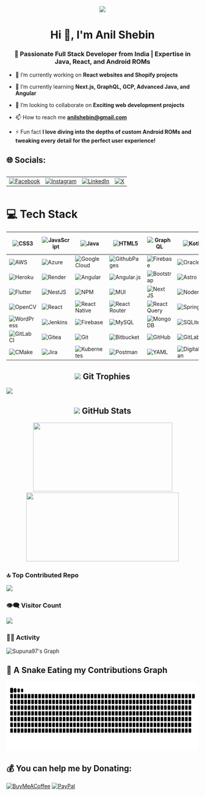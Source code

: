 <p align="center">
  <img src="https://github.com/user-attachments/assets/a5797168-d4e7-4524-a50a-f8ce897f0d0b" />
</p>

<h1 align="center">Hi 👋, I'm Anil Shebin</h1>
<h3 align="center">🌟 Passionate Full Stack Developer from India | Expertise in Java, React, and Android ROMs</h3>

- 🔭 I’m currently working on **React websites and Shopify projects**

- 🌱 I’m currently learning **Next.js, GraphQL, GCP, Advanced Java, and Angular**

- 👯 I’m looking to collaborate on **Exciting web development projects**

- 📫 How to reach me **anilshebin@gmail.com**

- ⚡ Fun fact **I love diving into the depths of custom Android ROMs and tweaking every detail for the perfect user experience!**

## 🌐 Socials:
<div style="width: 100%; display: flex; justify-content: center;">
  <table style="width: 100%; max-width: 100%; border-collapse: collapse;">
    <tr>
      <td style="text-align: center;"><a href="https://facebook.com/anilshebin"><img src="https://img.shields.io/badge/Facebook-%231877F2.svg?logo=Facebook&logoColor=white" alt="Facebook"></a></td>
      <td style="text-align: center;"><a href="https://instagram.com/anil_shebin"><img src="https://img.shields.io/badge/Instagram-%23E4405F.svg?logo=Instagram&logoColor=white" alt="Instagram"></a></td>
      <td style="text-align: center;"><a href="https://linkedin.com/in/anilshebin"><img src="https://img.shields.io/badge/LinkedIn-%230077B5.svg?logo=linkedin&logoColor=white" alt="LinkedIn"></a></td>
      <td style="text-align: center;"><a href="https://x.com/anilshebin"><img src="https://img.shields.io/badge/X-black.svg?logo=X&logoColor=white" alt="X"></a></td>
    </tr>
  </table>
</div>

# 💻 Tech Stack

| ![CSS3](https://img.shields.io/badge/css3-%231572B6.svg?style=flat&logo=css3&logoColor=white) | ![JavaScript](https://img.shields.io/badge/javascript-%23323330.svg?style=flat&logo=javascript&logoColor=%23F7DF1E) | ![Java](https://img.shields.io/badge/java-%23ED8B00.svg?style=flat&logo=openjdk&logoColor=white) | ![HTML5](https://img.shields.io/badge/html5-%23E34F26.svg?style=flat&logo=html5&logoColor=white) | ![GraphQL](https://img.shields.io/badge/-GraphQL-E10098?style=flat&logo=graphql&logoColor=white) | ![Kotlin](https://img.shields.io/badge/kotlin-%237F52FF.svg?style=flat&logo=kotlin&logoColor=white) | ![TypeScript](https://img.shields.io/badge/typescript-%23007ACC.svg?style=flat&logo=typescript&logoColor=white) | ![Windows Terminal](https://img.shields.io/badge/Windows%20Terminal-%234D4D4D.svg?style=flat&logo=windows-terminal&logoColor=white) |
|---|---|---|---|---|---|---|---|
| ![AWS](https://img.shields.io/badge/AWS-%23FF9900.svg?style=flat&logo=amazon-aws&logoColor=white) | ![Azure](https://img.shields.io/badge/azure-%230072C6.svg?style=flat&logo=microsoftazure&logoColor=white) | ![Google Cloud](https://img.shields.io/badge/GoogleCloud-%234285F4.svg?style=flat&logo=google-cloud&logoColor=white) | ![GithubPages](https://img.shields.io/badge/github%20pages-121013?style=flat&logo=github&logoColor=white) | ![Firebase](https://img.shields.io/badge/firebase-%23039BE5.svg?style=flat&logo=firebase) | ![Oracle](https://img.shields.io/badge/Oracle-F80000?style=flat&logo=oracle&logoColor=white) | ![Vercel](https://img.shields.io/badge/vercel-%23000000.svg?style=flat&logo=vercel&logoColor=white) | ![Netlify](https://img.shields.io/badge/netlify-%23000000.svg?style=flat&logo=netlify&logoColor=#00C7B7) |
| ![Heroku](https://img.shields.io/badge/heroku-%23430098.svg?style=flat&logo=heroku&logoColor=white) | ![Render](https://img.shields.io/badge/Render-%46E3B7.svg?style=flat&logo=render&logoColor=white) | ![Angular](https://img.shields.io/badge/angular-%23DD0031.svg?style=flat&logo=angular&logoColor=white) | ![Angular.js](https://img.shields.io/badge/angular.js-%23E23237.svg?style=flat&logo=angularjs&logoColor=white) | ![Bootstrap](https://img.shields.io/badge/bootstrap-%238511FA.svg?style=flat&logo=bootstrap&logoColor=white) | ![Astro](https://img.shields.io/badge/astro-%232C2052.svg?style=flat&logo=astro&logoColor=white) | ![Chakra](https://img.shields.io/badge/chakra-%234ED1C5.svg?style=flat&logo=chakraui&logoColor=white) | ![Express.js](https://img.shields.io/badge/express.js-%23404d59.svg?style=flat&logo=express&logoColor=%2361DAFB) |
| ![Flutter](https://img.shields.io/badge/Flutter-%2302569B.svg?style=flat&logo=Flutter&logoColor=white) | ![NestJS](https://img.shields.io/badge/nestjs-%23E0234E.svg?style=flat&logo=nestjs&logoColor=white) | ![NPM](https://img.shields.io/badge/NPM-%23CB3837.svg?style=flat&logo=npm&logoColor=white) | ![MUI](https://img.shields.io/badge/MUI-%230081CB.svg?style=flat&logo=mui&logoColor=white) | ![Next JS](https://img.shields.io/badge/Next-black?style=flat&logo=next.js&logoColor=white) | ![Nodemon](https://img.shields.io/badge/NODEMON-%23323330.svg?style=flat&logo=nodemon&logoColor=%BBDEAD) | ![NodeJS](https://img.shields.io/badge/node.js-6DA55F?style=flat&logo=node.js&logoColor=white) | ![OpenGL](https://img.shields.io/badge/OpenGL-%23FFFFFF.svg?style=flat&logo=opengl) |
| ![OpenCV](https://img.shields.io/badge/opencv-%23white.svg?style=flat&logo=opencv&logoColor=white) | ![React](https://img.shields.io/badge/react-%2320232a.svg?style=flat&logo=react&logoColor=%2361DAFB) | ![React Native](https://img.shields.io/badge/react_native-%2320232a.svg?style=flat&logo=react&logoColor=%2361DAFB) | ![React Router](https://img.shields.io/badge/React_Router-CA4245?style=flat&logo=react-router&logoColor=white) | ![React Query](https://img.shields.io/badge/-React%20Query-FF4154?style=flat&logo=react%20query&logoColor=white) | ![Spring](https://img.shields.io/badge/spring-%236DB33F.svg?style=flat&logo=spring&logoColor=white) | ![TailwindCSS](https://img.shields.io/badge/tailwindcss-%2338B2AC.svg?style=flat&logo=tailwind-css&logoColor=white) | ![Vite](https://img.shields.io/badge/vite-%23646CFF.svg?style=flat&logo=vite&logoColor=white) |
| ![WordPress](https://img.shields.io/badge/WordPress-%23117AC9.svg?style=flat&logo=WordPress&logoColor=white) | ![Jenkins](https://img.shields.io/badge/jenkins-%232C5263.svg?style=flat&logo=jenkins&logoColor=white) | ![Firebase](https://img.shields.io/badge/firebase-a08021?style=flat&logo=firebase&logoColor=ffcd34) | ![MySQL](https://img.shields.io/badge/mysql-4479A1.svg?style=flat&logo=mysql&logoColor=white) | ![MongoDB](https://img.shields.io/badge/MongoDB-%234ea94b.svg?style=flat&logo=mongodb&logoColor=white) | ![SQLite](https://img.shields.io/badge/sqlite-%2307405e.svg?style=flat&logo=sqlite&logoColor=white) | ![Figma](https://img.shields.io/badge/figma-%23F24E1E.svg?style=flat&logo=figma&logoColor=white) | ![Canva](https://img.shields.io/badge/Canva-%2300C4CC.svg?style=flat&logo=Canva&logoColor=white) |
| ![GitLab CI](https://img.shields.io/badge/gitlab%20CI-%23181717.svg?style=flat&logo=gitlab&logoColor=white) | ![Gitea](https://img.shields.io/badge/Gitea-34495E?style=flat&logo=gitea&logoColor=5D9425) | ![Git](https://img.shields.io/badge/git-%23F05033.svg?style=flat&logo=git&logoColor=white) | ![Bitbucket](https://img.shields.io/badge/bitbucket-%230047B3.svg?style=flat&logo=bitbucket&logoColor=white) | ![GitHub](https://img.shields.io/badge/github-%23121011.svg?style=flat&logo=github&logoColor=white) | ![GitLab](https://img.shields.io/badge/gitlab-%23181717.svg?style=flat&logo=gitlab&logoColor=white) | ![Docker](https://img.shields.io/badge/docker-%230db7ed.svg?style=flat&logo=docker&logoColor=white) | ![Gradle](https://img.shields.io/badge/Gradle-02303A.svg?style=flat&logo=Gradle&logoColor=white) |
| ![CMake](https://img.shields.io/badge/CMake-%23008FBA.svg?style=flat&logo=cmake&logoColor=white) | ![Jira](https://img.shields.io/badge/jira-%230A0FFF.svg?style=flat&logo=jira&logoColor=white) | ![Kubernetes](https://img.shields.io/badge/kubernetes-%23326ce5.svg?style=flat&logo=kubernetes&logoColor=white) | ![Postman](https://img.shields.io/badge/Postman-FF6C37?style=flat&logo=postman&logoColor=white) | ![YAML](https://img.shields.io/badge/yaml-%23ffffff.svg?style=flat&logo=yaml&logoColor=151515) | ![DigitalOcean](https://img.shields.io/badge/DigitalOcean-%230167ff.svg?style=flat&logo=digitalOcean&logoColor=white) | ![OVH](https://img.shields.io/badge/ovh-%23123F6D.svg?style=flat&logo=ovh&logoColor=#123F6D) | ![Alibaba Cloud](https://img.shields.io/badge/AlibabaCloud-%23FF6701.svg?style=flat&logo=alibabacloud&logoColor=white)


<h2 align="center">
  <img src="https://media.giphy.com/media/QaMcXSekUWx7aogAUr/giphy.gif" width="30" />&nbsp;Git Trophies
</h2>

![](https://github-profile-trophy.vercel.app/?username=anilshebin&theme=radical&no-frame=false&no-bg=false&margin-w=4)

<h2 align="center">
  <img src="https://media.giphy.com/media/W5eoZHPpUx9sapR0eu/giphy.gif" width="30" />&nbsp;GitHub Stats
</h2>

<p align="center">
  <img width="365em" height="180em" src="https://github-readme-stats.vercel.app/api?username=anilshebin&theme=react&hide_border=false&include_all_commits=true&count_private=true" />
  <img width="400em" height="180em" src="https://github-readme-streak-stats.herokuapp.com/?user=anilshebin&theme=react&hide_border=false" />
</p>

### 🔝 Top Contributed Repo
![](https://github-contributor-stats.vercel.app/api?username=anilshebin&limit=5&theme=blue-green&combine_all_yearly_contributions=true)

### 👁️‍🗨️ Visitor Count
[![](https://visitcount.itsvg.in/api?id=anilshebin&icon=0&color=9)](https://visitcount.itsvg.in)

### 👨‍💻 Activity
![Supuna97's Graph](https://github-readme-activity-graph.vercel.app/graph?username=anilshebin&custom_title=Supun's%20GitHub%20Activity%20Graph&bg_color=0D1117&color=7F3FBF&line=7F3FBF&point=7F3FBF&area_color=FFFFFF&title_color=FFFFFF&area=true)

## 🐍 A Snake Eating my Contributions Graph
<div align="center">
	<img height="180em"  src = "https://github.com/7oSkaaa/7oSkaaa/blob/output/github-contribution-grid-snake.svg?" alt = "Snake Game"/>
</div>

## 💰 You can help me by Donating:
[![BuyMeACoffee](https://img.shields.io/badge/Buy%20Me%20a%20Coffee-ffdd00?style=for-the-badge&logo=buy-me-a-coffee&logoColor=black)](https://buymeacoffee.com/https://buymeacoffee.com/anilshebinq) [![PayPal](https://img.shields.io/badge/PayPal-00457C?style=for-the-badge&logo=paypal&logoColor=white)](https://paypal.me/https://paypal.me/9487274659?country.x=IN&locale.x=en_GB) 

